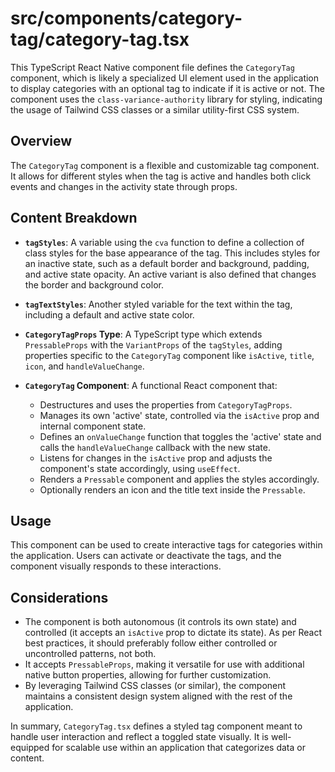 # src/components/category-tag/category-tag.tsx

This TypeScript React Native component file defines the `CategoryTag` component, which is likely a specialized UI element used in the application to display categories with an optional tag to indicate if it is active or not. The component uses the `class-variance-authority` library for styling, indicating the usage of Tailwind CSS classes or a similar utility-first CSS system.

## Overview

The `CategoryTag` component is a flexible and customizable tag component. It allows for different styles when the tag is active and handles both click events and changes in the activity state through props.

## Content Breakdown

- **`tagStyles`**: A variable using the `cva` function to define a collection of class styles for the base appearance of the tag. This includes styles for an inactive state, such as a default border and background, padding, and active state opacity. An active variant is also defined that changes the border and background color.
  
- **`tagTextStyles`**: Another styled variable for the text within the tag, including a default and active state color.
  
- **`CategoryTagProps` Type**: A TypeScript type which extends `PressableProps` with the `VariantProps` of the `tagStyles`, adding properties specific to the `CategoryTag` component like `isActive`, `title`, `icon`, and `handleValueChange`.

- **`CategoryTag` Component**: A functional React component that:
  - Destructures and uses the properties from `CategoryTagProps`.
  - Manages its own 'active' state, controlled via the `isActive` prop and internal component state.
  - Defines an `onValueChange` function that toggles the 'active' state and calls the `handleValueChange` callback with the new state.
  - Listens for changes in the `isActive` prop and adjusts the component's state accordingly, using `useEffect`.
  - Renders a `Pressable` component and applies the styles accordingly.
  - Optionally renders an icon and the title text inside the `Pressable`.

## Usage

This component can be used to create interactive tags for categories within the application. Users can activate or deactivate the tags, and the component visually responds to these interactions.

## Considerations

- The component is both autonomous (it controls its own state) and controlled (it accepts an `isActive` prop to dictate its state). As per React best practices, it should preferably follow either controlled or uncontrolled patterns, not both.
- It accepts `PressableProps`, making it versatile for use with additional native button properties, allowing for further customization.
- By leveraging Tailwind CSS classes (or similar), the component maintains a consistent design system aligned with the rest of the application.

In summary, `CategoryTag.tsx` defines a styled tag component meant to handle user interaction and reflect a toggled state visually. It is well-equipped for scalable use within an application that categorizes data or content.